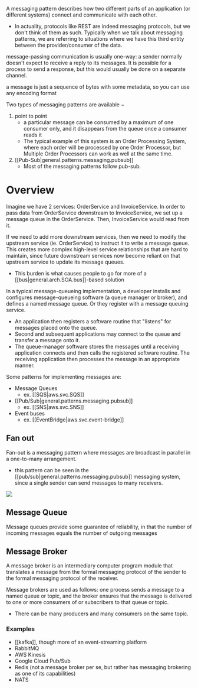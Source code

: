 
A messaging pattern describes how two different parts of an application (or different systems) connect and communicate with each other.
- In actuality, protocols like REST are indeed messaging protocols, but we don't think of them as such. Typically when we talk about messaging patterns, we are referring to situations where we have this third entity between the provider/consumer of the data.

message-passing communication is usually one-way: a sender normally doesn't expect to receive a reply to its messages. It is possible for a process to send a response, but this would usually be done on a separate channel.

a message is just a sequence of bytes with some metadata, so you can use any encoding format

Two types of messaging patterns are available − 
1. point to point 
	- a particular message can be consumed by a maximum of one consumer only, and it disappears from the queue once a consumer reads it
	- The typical example of this system is an Order Processing System, where each order will be processed by one Order Processor, but Multiple Order Processors can work as well at the same time.
2. [[Pub-Sub|general.patterns.messaging.pubsub]] 
	- Most of the messaging patterns follow pub-sub.

# Overview
Imagine we have 2 services: OrderService and InvoiceService. In order to pass data from OrderService downstream to InvoiceService, we set up a message queue in the OrderService. Then, InvoiceService would read from it.

If we need to add more downstream services, then we need to modify the upstream service (ie. OrderService) to instruct it to write a message queue. This creates more complex high-level service relationships that are hard to maintain, since future downstream services now become reliant on that upstream service to update its message queues.
- This burden is what causes people to go for more of a [[bus|general.arch.SOA.bus]]-based solution

In a typical message-queueing implementation, a developer installs and configures message-queueing software (a queue manager or broker), and defines a named message queue. Or they register with a message queuing service.
- An application then registers a software routine that "listens" for messages placed onto the queue.
- Second and subsequent applications may connect to the queue and transfer a message onto it.
- The queue-manager software stores the messages until a receiving application connects and then calls the registered software routine. The receiving application then processes the message in an appropriate manner.

Some patterns for implementing messages are:
- Message Queues
	- ex. [[SQS|aws.svc.SQS]]
- [[Pub/Sub|general.patterns.messaging.pubsub]]
	- ex. [[SNS|aws.svc.SNS]]
- Event buses
	- ex. [[EventBridge|aws.svc.event-bridge]]

## Fan out
Fan-out is a messaging pattern where messages are broadcast in parallel in a one-to-many arrangement.
- this pattern can be seen in the [[pub/sub|general.patterns.messaging.pubsub]] messaging system, since a single sender can send messages to many receivers.

![](/assets/images/2022-04-07-21-41-28.png)

## Message Queue
Message queues provide some guarantee of reliability, in that the number of incoming messages equals the number of outgoing messages

## Message Broker
A message broker is an intermediary computer program module that translates a message from the formal messaging protocol of the sender to the formal messaging protocol of the receiver.

Message brokers are used as follows: one process sends a message to a named queue or topic, and the broker ensures that the message is delivered to one or more consumers of or subscribers to that queue or topic. 
- There can be many producers and many consumers on the same topic.

### Examples
- [[kafka]], though more of an event-streaming platform
- RabbitMQ
- AWS Kinesis
- Google Cloud Pub/Sub
- Redis (not a message broker per se, but rather has messaging brokering as one of its capabilities)
- NATS
